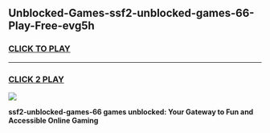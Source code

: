 
## Unblocked-Games-ssf2-unblocked-games-66-Play-Free-evg5h
<h3>
<a href="https://premium76.site?title=ssf2-unblocked-games-66&ref=18A1">CLICK TO PLAY</a></h3>
<hr>

<h3>
<a href="https://premium76.site?title=ssf2-unblocked-games-66&ref=18A1">CLICK 2 PLAY</a>
  
</h3>

<a href="https://premium76.site?title=ssf2-unblocked-games-66&ref=18A1"><img src="https://clearcache.store/games.png"></a>


**ssf2-unblocked-games-66 games unblocked: Your Gateway to Fun and Accessible Online Gaming**
